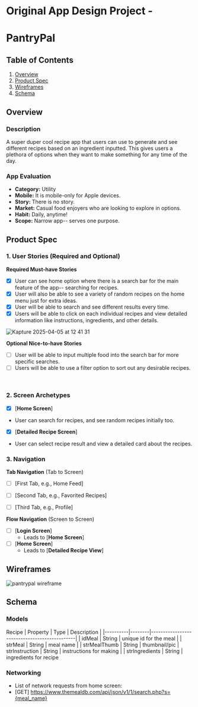 Original App Design Project -
===

# PantryPal

## Table of Contents

1. [Overview](#Overview)
2. [Product Spec](#Product-Spec)
3. [Wireframes](#Wireframes)
4. [Schema](#Schema)

## Overview

### Description

A super duper cool recipe app that users can use to generate and see different recipes based on an ingredient inputted. This gives users a plethora of options when they want to make something for any time of the day.

### App Evaluation

- **Category:** Utility
- **Mobile:** It is mobile-only for Apple devices.
- **Story:**  There is no story.
- **Market:** Casual food enjoyers who are looking to explore in options.
- **Habit:** Daily, anytime!
- **Scope:** Narrow app-- serves one purpose. 

## Product Spec

### 1. User Stories (Required and Optional)

**Required Must-have Stories**

- [x] User can see home option where there is a search bar for the main feature of the app-- searching for recipes.
- [x] User will also be able to see a variety of random recipes on the home menu just for extra ideas.
- [x] User will be able to search and see different results every time.
- [x] Users will be able to click on each individual recipes and view detailed information like instructions, ingredients, and other details. 

![Kapture 2025-04-05 at 12 41 31](https://github.com/user-attachments/assets/22c3c684-fc53-4d0a-939a-aa10e28b4882)

**Optional Nice-to-have Stories**

- [ ] User will be able to input multiple food into the search bar for more specific searches. <br>
- [ ] Users will be able to use a filter option to sort out any desirable recipes.
<br>

### 2. Screen Archetypes
- [x] [**Home Screen**]
* User can search for recipes, and see random recipes initially too.
- [x] [**Detailed Recipe Screen**]
* User can select recipe result and view a detailed card about the recipes. 


### 3. Navigation

**Tab Navigation** (Tab to Screen)


- [ ] [First Tab, e.g., Home Feed]
- [ ] [Second Tab, e.g., Favorited Recipes]
- [ ] [Third Tab, e.g., Profile]


**Flow Navigation** (Screen to Screen)

- [ ] [**Login Screen**]
  * Leads to [**Home Screen**]
- [ ] [**Home Screen**]
  * Leads to [**Detailed Recipe View**] 


## Wireframes

![pantrypal wireframe](https://github.com/user-attachments/assets/d97240c9-c311-435b-a09f-6993f17e7cf0)

## Schema 


### Models

Recipe
| Property | Type   | Description                                  |
|----------|--------|----------------------------------------------|
| idMeal | String | unique id for the meal   |
| strMeal | String | meal name     |
| strMealThumb      | String    | thumbnail/pic
| strInstruction | String | instructions for making |
| strIngredients | String | ingredients for recipe


### Networking

- List of network requests from home screen:
- [GET] https://www.themealdb.com/api/json/v1/1/search.php?s={meal_name}
